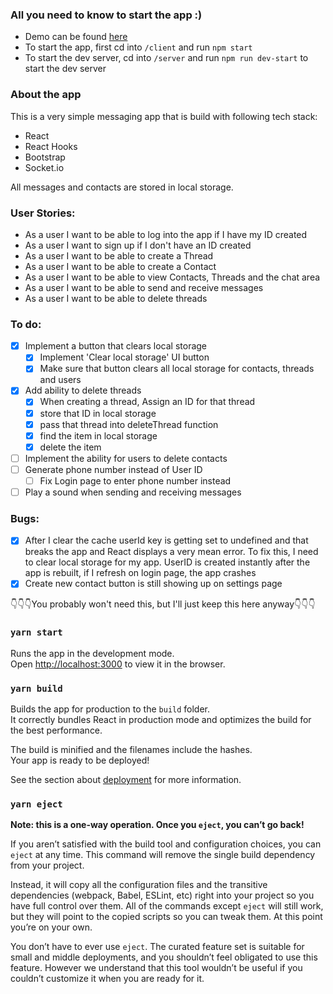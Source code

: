 ### All you need to know to start the app :)

- Demo can be found [here]()
- To start the app, first cd into `/client` and run `npm start`
- To start the dev server, cd into `/server` and run `npm run dev-start` to start the dev server

### About the app
This is a very simple messaging app that is build with following tech stack:
- React
- React Hooks
- Bootstrap
- Socket.io

All messages and contacts are stored in local storage.

### User Stories:
- As a user I want to be able to log into the app if I have my ID created
- As a user I want to sign up if I don't have an ID created
- As a user I want to be able to create a Thread
- As a user I want to be able to create a Contact
- As a user I want to be able to view Contacts, Threads and the chat area
- As a user I want to be able to send and receive messages
- As a user I want to be able to delete threads

### To do:
- [x] Implement a button that clears local storage
  - [x] Implement 'Clear local storage' UI button
  - [x] Make sure that button clears all local storage for contacts, threads and users
- [x] Add ability to delete threads
  - [x] When creating a thread, Assign an ID for that thread
  - [x] store that ID in local storage
  - [x] pass that thread into deleteThread function
  - [x] find the item in local storage
  - [x] delete the item
- [ ] Implement the ability for users to delete contacts
- [ ] Generate phone number instead of User ID
  - [ ] Fix Login page to enter phone number instead
- [ ] Play a sound when sending and receiving messages

### Bugs:
- [x] After I clear the cache userId key is getting set to undefined and that breaks the app and React displays a very mean error. To fix this, I need to clear local storage for my app. UserID is created instantly after the app is rebuilt, if I refresh on login page, the app crashes
- [x] Create new contact button is still showing up on settings page

👇👇👇You probably won't need this, but I'll just keep this here anyway👇👇👇

### `yarn start`

Runs the app in the development mode.\
Open [http://localhost:3000](http://localhost:3000) to view it in the browser.

### `yarn build`

Builds the app for production to the `build` folder.\
It correctly bundles React in production mode and optimizes the build for the best performance.

The build is minified and the filenames include the hashes.\
Your app is ready to be deployed!

See the section about [deployment](https://facebook.github.io/create-react-app/docs/deployment) for more information.

### `yarn eject`

**Note: this is a one-way operation. Once you `eject`, you can’t go back!**

If you aren’t satisfied with the build tool and configuration choices, you can `eject` at any time. This command will remove the single build dependency from your project.

Instead, it will copy all the configuration files and the transitive dependencies (webpack, Babel, ESLint, etc) right into your project so you have full control over them. All of the commands except `eject` will still work, but they will point to the copied scripts so you can tweak them. At this point you’re on your own.

You don’t have to ever use `eject`. The curated feature set is suitable for small and middle deployments, and you shouldn’t feel obligated to use this feature. However we understand that this tool wouldn’t be useful if you couldn’t customize it when you are ready for it.
